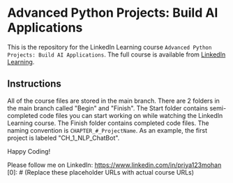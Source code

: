 # Advanced Python Projects: Build AI Applications
This is the repository for the LinkedIn Learning course `Advanced Python Projects: Build AI Applications`. The full course is available from [LinkedIn Learning][lil-course-url].


## Instructions
All of the course files are stored in the main branch. There are 2 folders in the main branch called "Begin" and "Finish". The Start folder contains semi-completed code files you can start working on while watching the LinkedIn Learning course. The Finish folder contains completed code files. The naming convention is `CHAPTER_#_ProjectName`. As an example, the first project is labeled "CH_1_NLP_ChatBot".

Happy Coding!

Please follow me on LinkedIn: https://www.linkedin.com/in/priya123mohan
[0]: # (Replace these placeholder URLs with actual course URLs)

[lil-course-url]: https://www.linkedin.com/learning/
[lil-thumbnail-url]: http://

